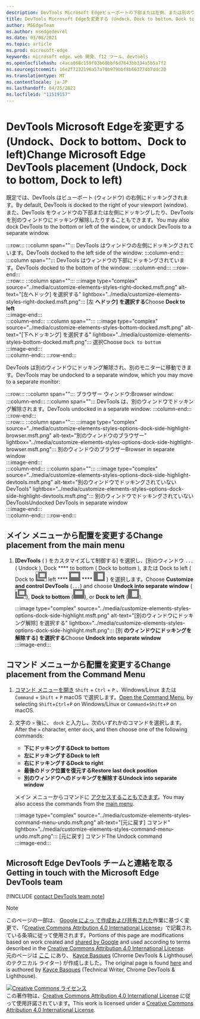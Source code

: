 ```yaml
---
description: DevTools Microsoft Edgeビューポートの下部または左側、または別のウィンドウに移動する方法。
title: DevTools Microsoft Edgeを変更する (Undock、Dock to bottom、Dock to left)
author: MSEdgeTeam
ms.author: msedgedevrel
ms.date: 03/08/2021
ms.topic: article
ms.prod: microsoft-edge
keywords: microsoft edge、web 開発、f12 ツール、devtools
ms.openlocfilehash: c4aca068c159f03b60bbf6d7643bb334a5b5a7f2
ms.sourcegitcommit: 16e2f7232196a57a70b979bbf8b663774b7ddc20
ms.translationtype: MT
ms.contentlocale: ja-JP
ms.lasthandoff: 04/25/2021
ms.locfileid: "11519157"
---
```

<!-- Copyright Kayce Basques 

   Licensed under the Apache License, Version 2.0 (the "License");
   you may not use this file except in compliance with the License.
   You may obtain a copy of the License at

       https://www.apache.org/licenses/LICENSE-2.0

   Unless required by applicable law or agreed to in writing, software
   distributed under the License is distributed on an "AS IS" BASIS,
   WITHOUT WARRANTIES OR CONDITIONS OF ANY KIND, either express or implied.
   See the License for the specific language governing permissions and
   limitations under the License.  -->

# <a name="change-microsoft-edge-devtools-placement-undock-dock-to-bottom-dock-to-left"></a><span data-ttu-id="7acad-104">DevTools Microsoft Edgeを変更する (Undock、Dock to bottom、Dock to left)</span><span class="sxs-lookup"><span data-stu-id="7acad-104">Change Microsoft Edge DevTools placement (Undock, Dock to bottom, Dock to left)</span></span>  

<span data-ttu-id="7acad-105">既定では、DevTools はビューポート (ウィンドウ) の右側にドッキングされます。</span><span class="sxs-lookup"><span data-stu-id="7acad-105">By default, DevTools is docked to the right of your viewport (window).</span></span>  <span data-ttu-id="7acad-106">また、DevTools をウィンドウの下部または左側にドッキングしたり、DevTools を別のウィンドウにドッキング解除したりすることもできます。</span><span class="sxs-lookup"><span data-stu-id="7acad-106">You may also dock DevTools to the bottom or left of the window, or undock DevTools to a separate window.</span></span>

:::row:::
   :::column span="":::
      <span data-ttu-id="7acad-107">DevTools はウィンドウの左側にドッキングされています。</span><span class="sxs-lookup"><span data-stu-id="7acad-107">DevTools docked to the left side of the window:</span></span>
   :::column-end:::
   :::column span="":::
      <span data-ttu-id="7acad-108">DevTools はウィンドウの下部にドッキングされています。</span><span class="sxs-lookup"><span data-stu-id="7acad-108">DevTools docked to the bottom of the window:</span></span>
   :::column-end:::
:::row-end:::  
:::row:::
   :::column span="":::
      :::image type="complex" source="../media/customize-elements-styles-right-docked.msft.png" alt-text="[左へドック] を選択する" lightbox="../media/customize-elements-styles-right-docked.msft.png":::
         <span data-ttu-id="7acad-110">[左 **へドック] を選択する**</span><span class="sxs-lookup"><span data-stu-id="7acad-110">Choose **Dock to left**</span></span>  
      :::image-end:::  
   :::column-end:::
   :::column span="":::
      :::image type="complex" source="../media/customize-elements-styles-bottom-docked.msft.png" alt-text="[下へドッキング] を選択する" lightbox="../media/customize-elements-styles-bottom-docked.msft.png":::
         <span data-ttu-id="7acad-112">選択</span><span class="sxs-lookup"><span data-stu-id="7acad-112">Choose</span></span> `Dock to bottom`  
      :::image-end:::  
   :::column-end:::
:::row-end:::  

<span data-ttu-id="7acad-113">DevTools は別のウィンドウにドッキング解除され、別のモニターに移動できます。</span><span class="sxs-lookup"><span data-stu-id="7acad-113">DevTools may be undocked to a separate window, which you may move to a separate monitor:</span></span>

:::row:::
   :::column span="":::
      <span data-ttu-id="7acad-114">ブラウザー ウィンドウ:</span><span class="sxs-lookup"><span data-stu-id="7acad-114">Browser window:</span></span>
   :::column-end:::
   :::column span="":::
      <span data-ttu-id="7acad-115">DevTools は、別のウィンドウでドッキング解除されます。</span><span class="sxs-lookup"><span data-stu-id="7acad-115">DevTools undocked in a separate window:</span></span>
   :::column-end:::
:::row-end:::  
:::row:::
   :::column span="":::
      :::image type="complex" source="../media/customize-elements-styles-options-dock-side-highlight-browser.msft.png" alt-text="別のウィンドウのブラウザー" lightbox="../media/customize-elements-styles-options-dock-side-highlight-browser.msft.png":::
         <span data-ttu-id="7acad-117">別のウィンドウのブラウザー</span><span class="sxs-lookup"><span data-stu-id="7acad-117">Browser in separate window</span></span>  
      :::image-end:::  
   :::column-end:::
   :::column span="":::
      :::image type="complex" source="../media/customize-elements-styles-options-dock-side-highlight-devtools.msft.png" alt-text="別のウィンドウでドッキングされていない DevTools" lightbox="../media/customize-elements-styles-options-dock-side-highlight-devtools.msft.png":::
         <span data-ttu-id="7acad-119">別のウィンドウでドッキングされていない DevTools</span><span class="sxs-lookup"><span data-stu-id="7acad-119">Undocked DevTools in separate window</span></span>  
      :::image-end:::  
   :::column-end:::
:::row-end:::  

## <a name="change-placement-from-the-main-menu"></a><span data-ttu-id="7acad-120">メイン メニューから配置を変更する</span><span class="sxs-lookup"><span data-stu-id="7acad-120">Change placement from the main menu</span></span>  

1.  <span data-ttu-id="7acad-121">**[DevTools** \( \) をカスタマイズして制御する] を選択し、[別のウィンドウ `...` \( Undock \), Dock \*\*\*\* to bottom \( Dock to bottom \), または Dock to left \( Dock to ![ ](../media/undock-icon.msft.png) left \*\*\*\* ![ ](../media/bottom-icon.msft.png) \*\*\*\* ![ ](../media/left-icon.msft.png) \) を選択します。</span><span class="sxs-lookup"><span data-stu-id="7acad-121">Choose **Customize and control DevTools** \(`...`\) and choose **Undock into separate window** \(![Undock](../media/undock-icon.msft.png)\), **Dock to bottom** \(![Dock to bottom](../media/bottom-icon.msft.png)\), or **Dock to left** \(![Dock to left](../media/left-icon.msft.png)\).</span></span>  
    
    :::image type="complex" source="../media/customize-elements-styles-options-dock-side-highlight.msft.png" alt-text="[別のウィンドウにドッキング解除] を選択する" lightbox="../media/customize-elements-styles-options-dock-side-highlight.msft.png":::
       <span data-ttu-id="7acad-123">[別 **のウィンドウにドッキングを解除する] を選択する**</span><span class="sxs-lookup"><span data-stu-id="7acad-123">Choose **Undock into separate window**</span></span>  
    :::image-end:::  
    
## <a name="change-placement-from-the-command-menu"></a><span data-ttu-id="7acad-124">コマンド メニューから配置を変更する</span><span class="sxs-lookup"><span data-stu-id="7acad-124">Change placement from the Command Menu</span></span>  

1.  <span data-ttu-id="7acad-125">[コマンド メニューを開き][DevtoolsCommandMenu] `Shift` + `Ctrl` + `P` 、Windows/Linux または `Command` + `Shift` + `P` macOS で選択します。</span><span class="sxs-lookup"><span data-stu-id="7acad-125">[Open the Command Menu][DevtoolsCommandMenu], by selecting `Shift`+`Ctrl`+`P` on Windows/Linux or `Command`+`Shift`+`P` on macOS.</span></span>  
1.  <span data-ttu-id="7acad-126">文字の `>` 後に、 `dock` と入力し、次のいずれかのコマンドを選択します。</span><span class="sxs-lookup"><span data-stu-id="7acad-126">After the `>` character, enter `dock`, and then choose one of the following commands:</span></span>  
    
    *  **<span data-ttu-id="7acad-127">下にドッキングする</span><span class="sxs-lookup"><span data-stu-id="7acad-127">Dock to bottom</span></span>**
    *  **<span data-ttu-id="7acad-128">左にドッキングする</span><span class="sxs-lookup"><span data-stu-id="7acad-128">Dock to left</span></span>**
    *  **<span data-ttu-id="7acad-129">右にドッキングする</span><span class="sxs-lookup"><span data-stu-id="7acad-129">Dock to right</span></span>**
    *  **<span data-ttu-id="7acad-130">最後のドック位置を復元する</span><span class="sxs-lookup"><span data-stu-id="7acad-130">Restore last dock position</span></span>**
    *  **<span data-ttu-id="7acad-131">別のウィンドウへのドッキングを解除する</span><span class="sxs-lookup"><span data-stu-id="7acad-131">Undock into separate window</span></span>**
    
    <span data-ttu-id="7acad-132">メイン メニューからコマンドに [アクセスすることもできます](#change-placement-from-the-main-menu)。</span><span class="sxs-lookup"><span data-stu-id="7acad-132">You may also access the commands from the [main menu](#change-placement-from-the-main-menu).</span></span> 
    
    :::image type="complex" source="../media/customize-elements-styles-command-menu-undo.msft.png" alt-text="[元に戻す] コマンド" lightbox="../media/customize-elements-styles-command-menu-undo.msft.png":::
       <span data-ttu-id="7acad-134">[元に戻す] コマンド</span><span class="sxs-lookup"><span data-stu-id="7acad-134">The Undock command</span></span>  
    :::image-end:::  
    
## <a name="getting-in-touch-with-the-microsoft-edge-devtools-team"></a><span data-ttu-id="7acad-135">Microsoft Edge DevTools チームと連絡を取る</span><span class="sxs-lookup"><span data-stu-id="7acad-135">Getting in touch with the Microsoft Edge DevTools team</span></span>  

[!INCLUDE [contact DevTools team note](../includes/contact-devtools-team-note.md)]  

<!-- links -->  

[DevtoolsCommandMenu]: ../command-menu/index.md "[DevTools コマンド] メニューの [Microsoft Edgeを使用してコマンドを実行|Microsoft Docs"  

> [!NOTE]
> <span data-ttu-id="7acad-137">このページの一部は、 [Google によっ て作成および共有された][GoogleSitePolicies]作業に基づく変更で、「[Creative Commons Attribution 4.0 International License][CCA4IL]」で記載されている条項に従って使用されます。</span><span class="sxs-lookup"><span data-stu-id="7acad-137">Portions of this page are modifications based on work created and [shared by Google][GoogleSitePolicies] and used according to terms described in the [Creative Commons Attribution 4.0 International License][CCA4IL].</span></span>  
> <span data-ttu-id="7acad-138">元のページは [ここ](https://developers.google.com/web/tools/chrome-devtools/customize/placement) にあり、 [Kayce Basques][KayceBasques] \(Chrome DevTools \& Lighthouse\ のテクニカル ライター) が作成しました。</span><span class="sxs-lookup"><span data-stu-id="7acad-138">The original page is found [here](https://developers.google.com/web/tools/chrome-devtools/customize/placement) and is authored by [Kayce Basques][KayceBasques] \(Technical Writer, Chrome DevTools \& Lighthouse\).</span></span>  

[![Creative Commons ライセンス][CCby4Image]][CCA4IL]  
<span data-ttu-id="7acad-140">この著作物は、[Creative Commons Attribution 4.0 International License][CCA4IL] に従って使用許諾されています。</span><span class="sxs-lookup"><span data-stu-id="7acad-140">This work is licensed under a [Creative Commons Attribution 4.0 International License][CCA4IL].</span></span>  

[CCA4IL]: https://creativecommons.org/licenses/by/4.0  
[CCby4Image]: https://i.creativecommons.org/l/by/4.0/88x31.png  
[GoogleSitePolicies]: https://developers.google.com/terms/site-policies  
[KayceBasques]: https://developers.google.com/web/resources/contributors/kaycebasques  
